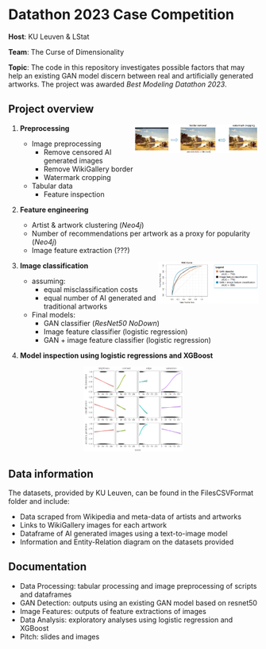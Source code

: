 # Datathon 2023 Case Competition
**Host**: KU Leuven & LStat

**Team**: The Curse of Dimensionality

**Topic**: The code in this repository investigates possible factors that may help an existing GAN model discern between real and artificially generated artworks. The project was awarded *Best Modeling Datathon 2023*.

## Project overview

<img src="Pitch/ImagePreprocessing.png" alt="Image preprocessing" width="50%" style="display: block; margin: 0 auto;" img align="right"> 

1. **Preprocessing**
    - Image preprocessing
      - Remove censored AI generated images
      - Remove WikiGallery border
      - Watermark cropping
    - Tabular data
      - Feature inspection
 
 2. **Feature engineering** 
    - Artist & artwork clustering (*Neo4j*)
    - Number of recommendations per artwork as a proxy for popularity (*Neo4j*)
    - Image feature extraction (???)
    
<img src="Pitch/ROC.png" alt="ROC curve" width="40%" style="display: block; margin: 0 auto;" img align="right"> 

3. **Image classification**
    - assuming:
      - equal misclassification costs
      - equal number of AI generated and traditional artworks
    - Final models:
      - GAN classifier (*ResNet50 NoDown*)
      - Image feature classifier (logistic regression)
      - GAN + image feature classifier (logistic regression)

4. **Model inspection using logistic regressions and XGBoost** 

<p align="center">
  <img src="Pitch/LogReg.png" width="40%" />
</p>


## Data information
The datasets, provided by KU Leuven, can be found in the FilesCSVFormat folder and include:
  - Data scraped from Wikipedia and meta-data of artists and artworks
  - Links to WikiGallery images for each artwork
  - Dataframe of AI generated images using a text-to-image model
  - Information and Entity-Relation diagram on the datasets provided

## Documentation
  - Data Processing: tabular processing and image preprocessing of scripts and dataframes 
  - GAN Detection: outputs using an existing GAN model based on resnet50
  - Image Features: outputs of feature extractions of images 
  - Data Analysis: exploratory analyses using logistic regression and XGBoost
  - Pitch: slides and images
